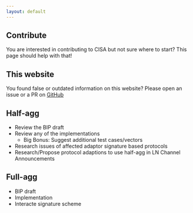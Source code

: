 ```yaml
---
layout: default
---
```


## Contribute

You are interested in contributing to CISA but not sure where to start? This page should help with that!

## This website

You found false or outdated information on this website? Please open an issue or a PR on [GitHub](https://github.com/fjahr/cisa-research)

## Half-agg

- Review the BIP draft
- Review any of the implementations
    - Big Bonus: Suggest additional test cases/vectors
- Research issues of affected adaptor signature based protocols
- Research/Propose protocol adaptions to use half-agg in LN Channel Announcements

## Full-agg

- BIP draft
- Implementation
- Interacte signature scheme


